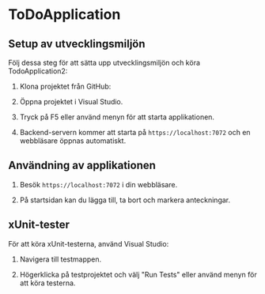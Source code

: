 # ToDoApplication

## Setup av utvecklingsmiljön

Följ dessa steg för att sätta upp utvecklingsmiljön och köra TodoApplication2:

1. Klona projektet från GitHub:

2. Öppna projektet i Visual Studio.

3. Tryck på F5 eller använd menyn för att starta applikationen.

4. Backend-servern kommer att starta på `https://localhost:7072` och en webbläsare öppnas automatiskt.

## Användning av applikationen

1. Besök `https://localhost:7072` i din webbläsare.

2. På startsidan kan du lägga till, ta bort och markera anteckningar.

## xUnit-tester

För att köra xUnit-testerna, använd Visual Studio:

1. Navigera till testmappen.

2. Högerklicka på testprojektet och välj "Run Tests" eller använd menyn för att köra testerna.

